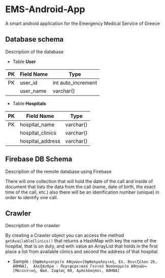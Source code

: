 # EMS-Android-App
A smart android application for the Emergency Medical Service of Greece

## Database schema
Description of the database

- Table **User**

|PK|Field Name|Type|
|--|----------|----|
|PK|user_id|int auto_increment|
|  |user_name|varchar()|

- Table **Hospitals**

|PK|Field Name|Type|
|--|----------|----|
|PK|hospital_name|varchar()|
|  |hospital_clinics|varchar()|
|  |hospital_address|varchar()|

## Firebase DB Schema
Description of the remote database using Firebase

There will one collection that will hold the date of the call and inside of document 
that lists the data from the call (name, date of birth, the exact time of the call, etc.)
also there will be an idenification number (unique) in order to identify one call.

## Crawler
Description of the crawler

By creating a Crawler object you can access the method `getAvailableClinics()` that returns a HashMap with key the name of the hospital, that is on duty, and with value an ArrayList that holds in the first place a list from available clinics and second the address of that hospital. 

- Sample :
`{Οφθαλμιατρείο Αθηνών=[Οφθαλμολογική, Ελ. Βενιζέλου 26, ΑΘΗΝΑ], 
Αλεξάνδρα - Περιφερειακό Γενικό Νοσοκομείο Αθηνών=[Μαιευτική, Βασ. Σοφίας 80, Αμπελόκηποι, ΑΘΗΝΑ]`

